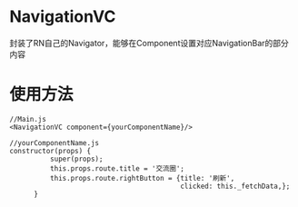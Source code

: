 # NavigationVC
封装了RN自己的Navigator，能够在Component设置对应NavigationBar的部分内容

# 使用方法
```
//Main.js
<NavigationVC component={yourComponentName}/>

//yourComponentName.js
constructor(props) {
          super(props);
          this.props.route.title = '交流圈';
          this.props.route.rightButton = {title: '刷新',
                                          clicked: this._fetchData,};
      }
```
